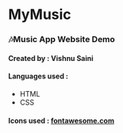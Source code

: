 # MyMusic
### 🎶Music App Website Demo
 
#### Created by : Vishnu Saini

#### Languages used :
- HTML
- CSS

#### Icons used : [fontawesome.com](https://www.fontawesome.com)
